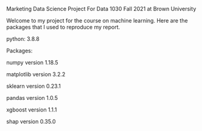 Marketing Data Science Project For Data 1030 Fall 2021 at Brown University 

Welcome to my project for the course on machine learning. Here are the packages that I used to reproduce my report. 

python: 3.8.8

Packages:

numpy version 1.18.5

matplotlib version 3.2.2

sklearn version 0.23.1

pandas version 1.0.5

xgboost version 1.1.1

shap version 0.35.0
